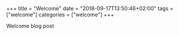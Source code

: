 +++
title = "Welcome"
date = "2018-09-17T13:50:46+02:00"
tags = ["welcome"]
categories = ["welcome"]
+++


Welcome blog post
